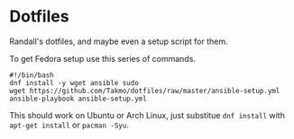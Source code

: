 # Dotfiles

Randall's dotfiles, and maybe even a setup script for them.

To get Fedora setup use this series of commands.

```
#!/bin/bash
dnf install -y wget ansible sudo
wget https://github.com/Takmo/dotfiles/raw/master/ansible-setup.yml
ansible-playbook ansible-setup.yml
```

This should work on Ubuntu or Arch Linux, just substitue `dnf install` with
`apt-get install` or `pacman -Syu`.
